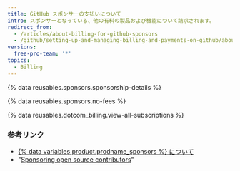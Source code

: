 ```yaml
---
title: GitHub スポンサーの支払いについて
intro: スポンサーとなっている、他の有料の製品および機能について請求されます。
redirect_from:
  - /articles/about-billing-for-github-sponsors
  - /github/setting-up-and-managing-billing-and-payments-on-github/about-billing-for-github-sponsors
versions:
  free-pro-team: '*'
topics:
  - Billing
---
```

{% data reusables.sponsors.sponsorship-details %}

{% data reusables.sponsors.no-fees %}

{% data reusables.dotcom_billing.view-all-subscriptions %}

### 参考リンク

- [{% data variables.product.prodname_sponsors %} について](/sponsors/getting-started-with-github-sponsors/about-github-sponsors)
- "[Sponsoring open source contributors](/sponsors/sponsoring-open-source-contributors)"
